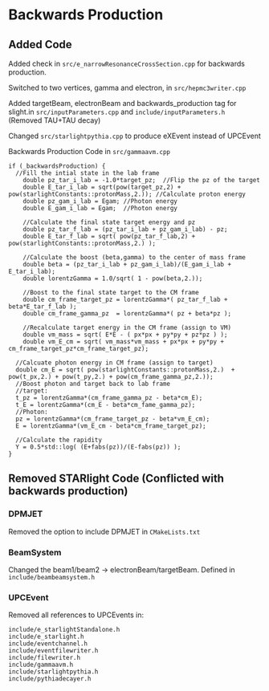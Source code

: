 # Backwards Production

## Added Code 
Added check in `src/e_narrowResonanceCrossSection.cpp` for backwards production.

Switched to two vertices, gamma and electron, in `src/hepmc3writer.cpp` 

Added targetBeam, electronBeam and backwards_production tag for slight.in `src/inputParameters.cpp` and `include/inputParameters.h`  
  (Removed TAU+TAU decay)

Changed `src/starlightpythia.cpp` to produce eXEvent instead of UPCEvent

Backwards Production Code in `src/gammaavm.cpp`
```
if (_backwardsProduction) {
  //Fill the intial state in the lab frame
	double pz_tar_i_lab = -1.0*target_pz;  //Flip the pz of the target
	double E_tar_i_lab = sqrt(pow(target_pz,2) + pow(starlightConstants::protonMass,2.)); //Calculate proton energy
	double pz_gam_i_lab = Egam; //Photon energy
	double E_gam_i_lab = Egam;  //Photon energy

	//Calculate the final state target energy and pz
	double pz_tar_f_lab = (pz_tar_i_lab + pz_gam_i_lab) - pz;
	double E_tar_f_lab = sqrt( pow(pz_tar_f_lab,2) + pow(starlightConstants::protonMass,2.) );

	//Calculate the boost (beta,gamma) to the center of mass frame
	double beta = (pz_tar_i_lab + pz_gam_i_lab)/(E_gam_i_lab + E_tar_i_lab);
	double lorentzGamma = 1.0/sqrt( 1 - pow(beta,2.));
	  
	//Boost to the final state target to the CM frame
	double cm_frame_target_pz = lorentzGamma*( pz_tar_f_lab + beta*E_tar_f_lab );
	double cm_frame_gamma_pz  = lorentzGamma*( pz + beta*pz );
	 
	//Recalculate target energy in the CM frame (assign to VM) 
	double vm_mass = sqrt( E*E - ( px*px + py*py + pz*pz ) );
	double vm_E_cm = sqrt( vm_mass*vm_mass + px*px + py*py + cm_frame_target_pz*cm_frame_target_pz);

  //Calcuate photon energy in CM frame (assign to target)
  double cm_E = sqrt( pow(starlightConstants::protonMass,2.)  + pow(t_px,2.) + pow(t_py,2.) + pow(cm_frame_gamma_pz,2.));	  
  //Boost photon and target back to lab frame
  //target:
  t_pz = lorentzGamma*(cm_frame_gamma_pz - beta*cm_E);
  t_E = lorentzGamma*(cm_E - beta*cm_fame_gamma_pz);
  //Photon:
  pz = lorentzGamma*(cm_frame_target_pz - beta*vm_E_cm);
  E = lorentzGamma*(vm_E_cm - beta*cm_frame_target_pz);

  //Calculate the rapidity
  Y = 0.5*std::log( (E+fabs(pz))/(E-fabs(pz)) );
}  
```

## Removed STARlight Code (Conflicted with backwards production)
### DPMJET
Removed the option to include DPMJET in `CMakeLists.txt`
### BeamSystem
Changed the beam1/beam2 -> electronBeam/targetBeam. Defined in `include/beambeamsystem.h`
### UPCEvent
Removed all references to UPCEvents in:
```
include/e_starlightStandalone.h 
include/e_starlight.h 
include/eventchannel.h
include/eventfilewriter.h
include/filewriter.h
include/gammaavm.h
include/starlightpythia.h
include/pythiadecayer.h
```
